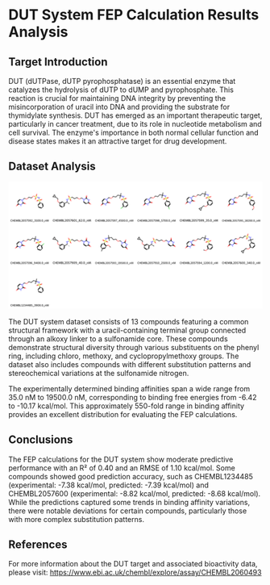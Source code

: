 # DUT System FEP Calculation Results Analysis

## Target Introduction

DUT (dUTPase, dUTP pyrophosphatase) is an essential enzyme that catalyzes the hydrolysis of dUTP to dUMP and pyrophosphate. This reaction is crucial for maintaining DNA integrity by preventing the misincorporation of uracil into DNA and providing the substrate for thymidylate synthesis. DUT has emerged as an important therapeutic target, particularly in cancer treatment, due to its role in nucleotide metabolism and cell survival. The enzyme's importance in both normal cellular function and disease states makes it an attractive target for drug development.

## Dataset Analysis

![Molecular structures of representative compounds](mol_grid.png)

The DUT system dataset consists of 13 compounds featuring a common structural framework with a uracil-containing terminal group connected through an alkoxy linker to a sulfonamide core. These compounds demonstrate structural diversity through various substituents on the phenyl ring, including chloro, methoxy, and cyclopropylmethoxy groups. The dataset also includes compounds with different substitution patterns and stereochemical variations at the sulfonamide nitrogen.

The experimentally determined binding affinities span a wide range from 35.0 nM to 19500.0 nM, corresponding to binding free energies from -6.42 to -10.17 kcal/mol. This approximately 550-fold range in binding affinity provides an excellent distribution for evaluating the FEP calculations.

## Conclusions

The FEP calculations for the DUT system show moderate predictive performance with an R² of 0.40 and an RMSE of 1.10 kcal/mol. Some compounds showed good prediction accuracy, such as CHEMBL1234485 (experimental: -7.38 kcal/mol, predicted: -7.39 kcal/mol) and CHEMBL2057600 (experimental: -8.82 kcal/mol, predicted: -8.68 kcal/mol). While the predictions captured some trends in binding affinity variations, there were notable deviations for certain compounds, particularly those with more complex substitution patterns.

## References

For more information about the DUT target and associated bioactivity data, please visit:
https://www.ebi.ac.uk/chembl/explore/assay/CHEMBL2060493 